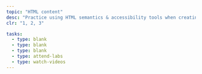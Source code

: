 ```yaml
---
topic: "HTML content"
desc: "Practice using HTML semantics & accessibility tools when creating lots of HTML pages."
clr: "1, 2, 3"

tasks:
  - type: blank
  - type: blank
  - type: blank
  - type: attend-labs
  - type: watch-videos
---
```

